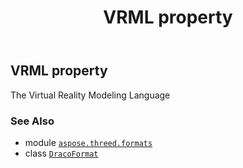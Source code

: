 ﻿---
title: VRML property
second_title: Aspose.3D for Python via .NET API References
description: 
type: docs
weight: 530
url: /python-net/aspose.threed.formats/dracoformat/vrml/
is_root: false
---

## VRML property


The Virtual Reality Modeling Language

### See Also
* module [`aspose.threed.formats`](../../)
* class [`DracoFormat`](/3d/python-net/aspose.threed.formats/dracoformat)
